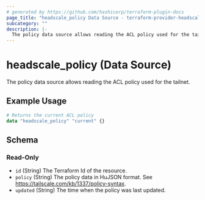 ```yaml
---
# generated by https://github.com/hashicorp/terraform-plugin-docs
page_title: "headscale_policy Data Source - terraform-provider-headscale"
subcategory: ""
description: |-
  The policy data source allows reading the ACL policy used for the tailnet.
---
```


# headscale_policy (Data Source)

The policy data source allows reading the ACL policy used for the tailnet.

## Example Usage

```terraform
# Returns the current ACL policy
data "headscale_policy" "current" {}
```

<!-- schema generated by tfplugindocs -->
## Schema

### Read-Only

- `id` (String) The Terraform Id of the resource.
- `policy` (String) The policy data in HuJSON format. See https://tailscale.com/kb/1337/policy-syntax.
- `updated` (String) The time when the policy was last updated.
